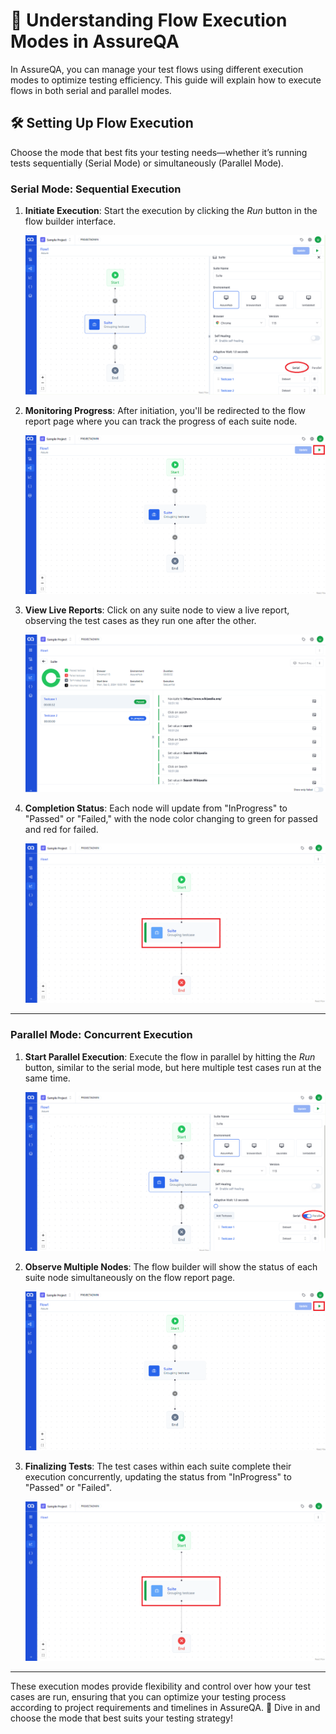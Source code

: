 # 🚀 Understanding Flow Execution Modes in AssureQA

In AssureQA, you can manage your test flows using different execution modes to optimize testing efficiency. This guide will explain how to execute flows in both serial and parallel modes.

## 🛠️ Setting Up Flow Execution

Choose the mode that best fits your testing needs—whether it’s running tests sequentially (Serial Mode) or simultaneously (Parallel Mode).

### Serial Mode: Sequential Execution

1. **Initiate Execution**:
   Start the execution by clicking the *Run* button in the flow builder interface.

   ![Run Flow](./TestFlowImages/MODE1.png)

2. **Monitoring Progress**:
   After initiation, you'll be redirected to the flow report page where you can track the progress of each suite node.

   ![Monitor Progress](./TestFlowImages/MODE2.png)

3. **View Live Reports**:
   Click on any suite node to view a live report, observing the test cases as they run one after the other.

   ![Live Report](./TestFlowImages/MODE4.png)

4. **Completion Status**:
   Each node will update from "InProgress" to "Passed" or "Failed," with the node color changing to green for passed and red for failed.

   ![Completion Status](./TestFlowImages/MODE5.png)

---

### Parallel Mode: Concurrent Execution

1. **Start Parallel Execution**:
   Execute the flow in parallel by hitting the *Run* button, similar to the serial mode, but here multiple test cases run at the same time.

   ![Parallel Execution](./TestFlowImages/MODE6.png)

2. **Observe Multiple Nodes**:
   The flow builder will show the status of each suite node simultaneously on the flow report page.

   ![Multiple Nodes Progress](./TestFlowImages/MODE7.png)

3. **Finalizing Tests**:
   The test cases within each suite complete their execution concurrently, updating the status from "InProgress" to "Passed" or "Failed".

   ![Final Status](./TestFlowImages/MODE9.png)

---

These execution modes provide flexibility and control over how your test cases are run, ensuring that you can optimize your testing process according to project requirements and timelines in AssureQA. 🌟 Dive in and choose the mode that best suits your testing strategy!
